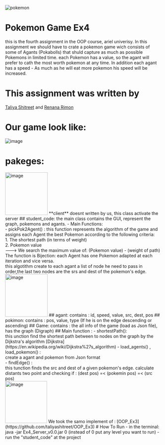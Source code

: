 ![pokemon](https://user-images.githubusercontent.com/77111035/148031517-120da067-3d9b-412a-b3a5-6341ee62a560.gif)
# Pokemon Game Ex4
this is the fourth assignment in the OOP course, ariel univerisy. In this assignment we should have to crate a pokemon game wich consists of some of Agants (Pokabolls)
that shuld capture as much as possible Pokemons in limited time. each Pokemon has a value, so the agant will prefer to cath the most worth pokemon at any time.
In addition each agant has a speed - As much as he will eat more pokemon his speed will be increased.

# This assignment was written by
 [Taliya Shitreet](https://github.com/taliyashitreet "Profile") and  [Renana Rimon](https://github.com/renanarimon "Profile")
 # Our game look like:
 ![image](https://user-images.githubusercontent.com/77111035/148042934-cfc27add-ac10-4940-b0cb-f5538182ee53.png)

 
# pakeges: 
<img width="137" alt="image" src="https://user-images.githubusercontent.com/77111035/148038186-29eb90fa-eba2-4e7c-98fd-bd732066e53e.png"> 
**client**
doesnt written by us, this class activate the server 
## student_code:
the main class contains the GUI, represent the graph, pokemons and agants.
- Main Functions: <br />
- pickPok2Agent() : this function represents the algorithm of the game and assigns each Agent the best Pokemon according to the following criteria:<br />
  1. The shortest path (in terms of weight) <br />
  2. Pokemon value <br />
  ---> We search the maximum value of:  (Pokemon value) - (weight of path) <br />
  The function is Bijection: each Agent has one Pokemon adapted at each iteration and vice versa. <br />
  this algotithm create to each agant a list of node he need to pass in order,the last two nodes are the srs and dest of the pokemon's edge. <br />
<img width="137" alt="image" src="https://user-images.githubusercontent.com/77111035/148041790-bff44a6b-bd4e-4ee9-ae47-e46911e31bba.png">
## agant: 
contains : id, speed, value, src, dest, pos
## pokimon: 
contains : pos, value, type (If he is on the edge descending or ascending) 
## Game: 
contains : the all info of the game (load as Json file), has the graph (Digraph)
## Main function : 
- shortestPath(): <br />
this unction find the shortest path between to nodes on the graph by the Dijkstra's algorithm [Dijkstra](https://en.wikipedia.org/wiki/Dijkstra%27s_algorithm) 
- load_agents() , load_pokemon() :  <br />
  create a agant and pokemon from Json format <br />
- findEdge() :<br />
  this tunction finds the src and dest of a given pokemon's edge. calculate distants two point and checking if : (dest pos) =< (pokemin pos) =< (src pos) <br />
<img width="135" alt="image" src="https://user-images.githubusercontent.com/77111035/148044291-816444c8-5405-438c-b37f-e85bf4780759.png">
We took the samo implement of : [OOP_Ex3](https://github.com/taliyashitreet/OOP_Ex3)
# How To Run
- in the terminal: java -jar Ex4_Server_v0.0.jar 0 (instead of 0 put any level you want to run)
- run the "student_code" at the project
